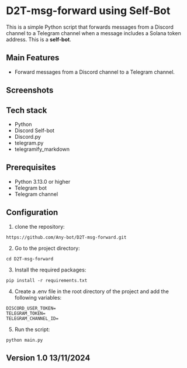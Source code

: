 # D2T-msg-forward using Self-Bot

This is a simple Python script that forwards messages from a Discord channel to a Telegram channel when a message includes a Solana token address.
This is a **self-bot**.

## Main Features

- Forward messages from a Discord channel to a Telegram channel.

## Screenshots

## Tech stack

- Python
- Discord Self-bot
- Discord.py
- telegram.py
- telegramify_markdown

## Prerequisites

- Python 3.13.0 or higher
- Telegram bot
- Telegram channel

## Configuration

1. clone the repository:

```
https://github.com/Any-bot/D2T-msg-forward.git
```

2. Go to the project directory:

```
cd D2T-msg-forward
```

3. Install the required packages:

```
pip install -r requirements.txt
```

4. Create a .env file in the root directory of the project and add the following variables:

```
DISCORD_USER_TOKEN=
TELEGRAM_TOKEN=
TELEGRAM_CHANNEL_ID=
```

5. Run the script:

```
python main.py
```

## Version 1.0 13/11/2024

